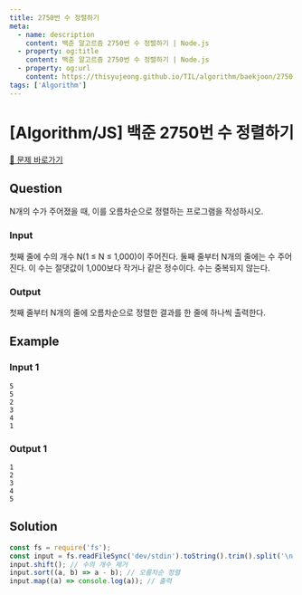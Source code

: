```yaml
---
title: 2750번 수 정렬하기
meta:
  - name: description
    content: 백준 알고르즘 2750번 수 정렬하기 | Node.js
  - property: og:title
    content: 백준 알고르즘 2750번 수 정렬하기 | Node.js
  - property: og:url
    content: https://thisyujeong.github.io/TIL/algorithm/baekjoon/2750.html
tags: ['Algorithm']
---
```


# [Algorithm/JS] 백준 2750번 수 정렬하기

[🔗 문제 바로가기](https://www.acmicpc.net/problem/2750)

## Question

N개의 수가 주어졌을 때, 이를 오름차순으로 정렬하는 프로그램을 작성하시오.

### Input

첫째 줄에 수의 개수 N(1 ≤ N ≤ 1,000)이 주어진다. 둘째 줄부터 N개의 줄에는 수 주어진다. 이 수는 절댓값이 1,000보다 작거나 같은 정수이다. 수는 중복되지 않는다.

### Output

첫째 줄부터 N개의 줄에 오름차순으로 정렬한 결과를 한 줄에 하나씩 출력한다.

## Example

### Input 1

```
5
5
2
3
4
1
```

### Output 1

```
1
2
3
4
5
```

## Solution

```js
const fs = require('fs');
const input = fs.readFileSync('dev/stdin').toString().trim().split('\n').map(Number);
input.shift(); // 수의 개수 제거
input.sort((a, b) => a - b); // 오름차순 정렬
input.map((a) => console.log(a)); // 출력
```
